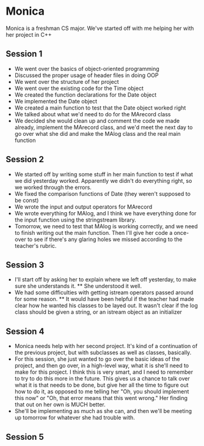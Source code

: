 Monica
======
Monica is a freshman CS major.  We've started off with me helping her with her project in C++

Session 1
----------
* We went over the basics of object-oriented programming
* Discussed the proper usage of header files in doing OOP
* We went over the structure of her project
* We went over the existing code for the Time object
* We created the function declarations for the Date object
* We implemented the Date object
* We created a main function to test that the Date object worked right
* We talked about what we'd need to do for the MArecord class
* We decided she would clean up and comment the code we made already, implement the MArecord class, and we'd meet the next day to go over what she did and make the MAlog class and the real main function

Session 2
----------
* We started off by writing some stuff in her main function to test if what we did yesterday worked.  Apparently we didn't do everything right, so we worked through the errors.
* We fixed the comparison functions of Date (they weren't supposed to be const)
* We wrote the input and output operators for MArecord
* We wrote everything for MAlog, and I think we have everything done for the input function using the stringstream library.
* Tomorrow, we need to test that MAlog is working correctly, and we need to finish writing out the main function.  Then I'll give her code a once-over to see if there's any glaring holes we missed according to the teacher's rubric.

Session 3
----------
* I'll start off by asking her to explain where we left off yesterday, to make sure she understands it.
** She understood it well. 
* We had some difficulties with getting istream operators passed around for some reason.
** It would have been helpful if the teacher had made clear how he wanted his classes to be layed out.  It wasn't clear if the log class should be given a string, or an istream object as an initializer

Session 4
---------
* Monica needs help with her second project.  It's kind of a continuation of the previous project, but with subclasses as well as classes, basically.
* For this session, she just wanted to go over the basic ideas of the project, and then go over, in a high-level way, what it is she'll need to make for this project.  I think this is very smart, and I need to remember to try to do this more in the future.  This gives us a chance to talk over what it is that needs to be done, but give her all the time to figure out how to do it, as opposed to me telling her "Oh, you should implement this now" or "Oh, that error means that this went wrong."  Her finding that out on her own is MUCH better.
* She'll be implementing as much as she can, and then we'll be meeting up tomorrow for whatever she had trouble with.

Session 5
---------
